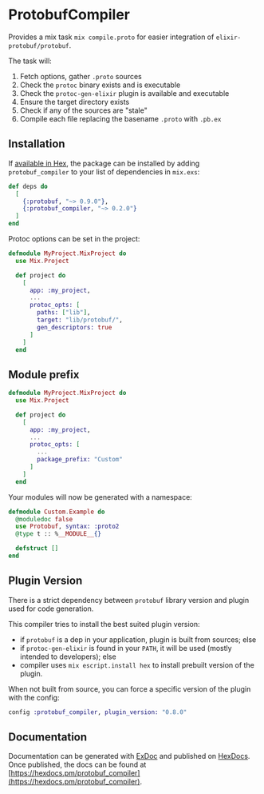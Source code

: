 # ProtobufCompiler

Provides a mix task `mix compile.proto` for easier integration of `elixir-protobuf/protobuf`. 

The task will:
1. Fetch options, gather `.proto` sources
2. Check the `protoc` binary exists and is executable
3. Check the `protoc-gen-elixir` plugin is available and executable
4. Ensure the target directory exists
5. Check if any of the sources are "stale"
6. Compile each file replacing the basename `.proto` with `.pb.ex`

## Installation

If [available in Hex](https://hex.pm/docs/publish), the package can be installed
by adding `protobuf_compiler` to your list of dependencies in `mix.exs`:

```elixir
def deps do
  [
    {:protobuf, "~> 0.9.0"},
    {:protobuf_compiler, "~> 0.2.0"}
  ]
end
```

Protoc options can be set in the project:

```elixir
defmodule MyProject.MixProject do
  use Mix.Project

  def project do
    [
      app: :my_project,
      ...
      protoc_opts: [
        paths: ["lib"],
        target: "lib/protobuf/",
        gen_descriptors: true 
      ]
    ]
  end
```

## Module prefix

```elixir
defmodule MyProject.MixProject do
  use Mix.Project

  def project do
    [
      app: :my_project,
      ...
      protoc_opts: [
        ...
        package_prefix: "Custom"
      ]
    ]
  end
```

Your modules will now be generated with a namespace:

```elixir
defmodule Custom.Example do
  @moduledoc false
  use Protobuf, syntax: :proto2
  @type t :: %__MODULE__{}

  defstruct []
end
```

## Plugin Version

There is a strict dependency between `protobuf` library version and plugin used
for code generation.

This compiler tries to install the best suited plugin version:
* if `protobuf` is a dep in your application, plugin is built from sources; else
* if `protoc-gen-elixir` is found in your `PATH`, it will be used (mostly
  intended to developers); else
* compiler uses `mix escript.install hex` to install prebuilt version of the
  plugin.

When not built from source, you can force a specific version of the plugin with
the config:

```elixir
config :protobuf_compiler, plugin_version: "0.8.0"
```

## Documentation

Documentation can be generated with [ExDoc](https://github.com/elixir-lang/ex_doc)
and published on [HexDocs](https://hexdocs.pm). Once published, the docs can
be found at [https://hexdocs.pm/protobuf_compiler](https://hexdocs.pm/protobuf_compiler).

